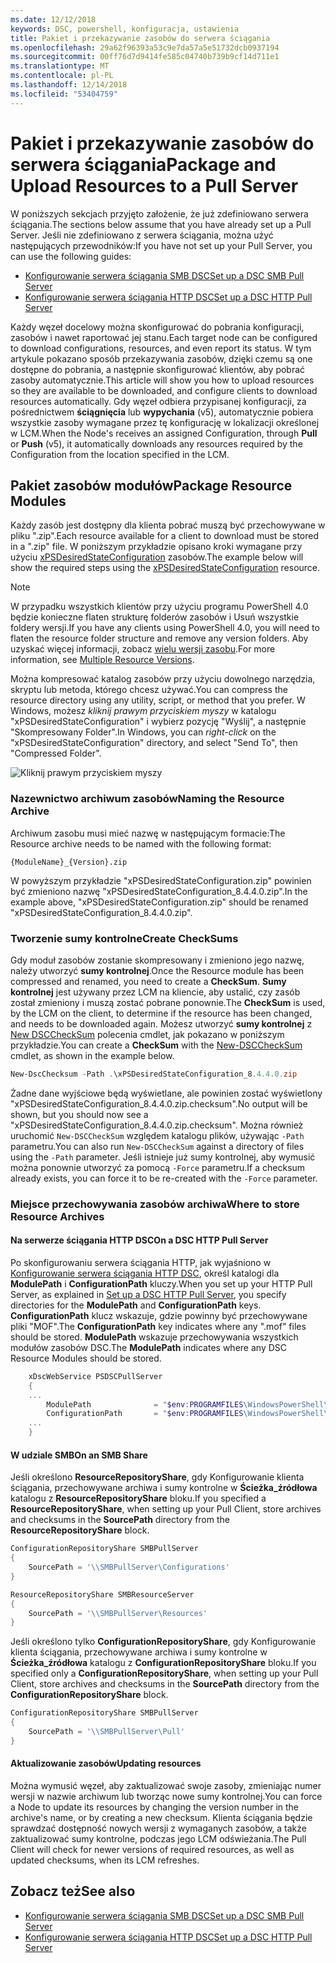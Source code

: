 ```yaml
---
ms.date: 12/12/2018
keywords: DSC, powershell, konfiguracja, ustawienia
title: Pakiet i przekazywanie zasobów do serwera ściągania
ms.openlocfilehash: 29a62f96393a53c9e7da57a5e51732dcb0937194
ms.sourcegitcommit: 00ff76d7d9414fe585c04740b739b9cf14d711e1
ms.translationtype: MT
ms.contentlocale: pl-PL
ms.lasthandoff: 12/14/2018
ms.locfileid: "53404759"
---
```

# <a name="package-and-upload-resources-to-a-pull-server"></a><span data-ttu-id="e2ab0-103">Pakiet i przekazywanie zasobów do serwera ściągania</span><span class="sxs-lookup"><span data-stu-id="e2ab0-103">Package and Upload Resources to a Pull Server</span></span>

<span data-ttu-id="e2ab0-104">W poniższych sekcjach przyjęto założenie, że już zdefiniowano serwera ściągania.</span><span class="sxs-lookup"><span data-stu-id="e2ab0-104">The sections below assume that you have already set up a Pull Server.</span></span> <span data-ttu-id="e2ab0-105">Jeśli nie zdefiniowano z serwera ściągania, można użyć następujących przewodników:</span><span class="sxs-lookup"><span data-stu-id="e2ab0-105">If you have not set up your Pull Server, you can use the following guides:</span></span>

- [<span data-ttu-id="e2ab0-106">Konfigurowanie serwera ściągania SMB DSC</span><span class="sxs-lookup"><span data-stu-id="e2ab0-106">Set up a DSC SMB Pull Server</span></span>](pullServerSmb.md)
- [<span data-ttu-id="e2ab0-107">Konfigurowanie serwera ściągania HTTP DSC</span><span class="sxs-lookup"><span data-stu-id="e2ab0-107">Set up a DSC HTTP Pull Server</span></span>](pullServer.md)

<span data-ttu-id="e2ab0-108">Każdy węzeł docelowy można skonfigurować do pobrania konfiguracji, zasobów i nawet raportować jej stanu.</span><span class="sxs-lookup"><span data-stu-id="e2ab0-108">Each target node can be configured to download configurations, resources, and even report its status.</span></span> <span data-ttu-id="e2ab0-109">W tym artykule pokazano sposób przekazywania zasobów, dzięki czemu są one dostępne do pobrania, a następnie skonfigurować klientów, aby pobrać zasoby automatycznie.</span><span class="sxs-lookup"><span data-stu-id="e2ab0-109">This article will show you how to upload resources so they are available to be downloaded, and configure clients to download resources automatically.</span></span> <span data-ttu-id="e2ab0-110">Gdy węzeł odbiera przypisanej konfiguracji, za pośrednictwem **ściągnięcia** lub **wypychania** (v5), automatycznie pobiera wszystkie zasoby wymagane przez tę konfigurację w lokalizacji określonej w LCM.</span><span class="sxs-lookup"><span data-stu-id="e2ab0-110">When the Node's receives an assigned Configuration, through **Pull** or **Push** (v5), it automatically downloads any resources required by the Configuration from the location specified in the LCM.</span></span>

## <a name="package-resource-modules"></a><span data-ttu-id="e2ab0-111">Pakiet zasobów modułów</span><span class="sxs-lookup"><span data-stu-id="e2ab0-111">Package Resource Modules</span></span>

<span data-ttu-id="e2ab0-112">Każdy zasób jest dostępny dla klienta pobrać muszą być przechowywane w pliku ".zip".</span><span class="sxs-lookup"><span data-stu-id="e2ab0-112">Each resource available for a client to download must be stored in a ".zip" file.</span></span> <span data-ttu-id="e2ab0-113">W poniższym przykładzie opisano kroki wymagane przy użyciu [xPSDesiredStateConfiguration](https://www.powershellgallery.com/packages/xPSDesiredStateConfiguration/8.4.0.0) zasobów.</span><span class="sxs-lookup"><span data-stu-id="e2ab0-113">The example below will show the required steps using the [xPSDesiredStateConfiguration](https://www.powershellgallery.com/packages/xPSDesiredStateConfiguration/8.4.0.0) resource.</span></span>

> [!NOTE]
> <span data-ttu-id="e2ab0-114">W przypadku wszystkich klientów przy użyciu programu PowerShell 4.0 będzie konieczne flaten strukturę folderów zasobów i Usuń wszystkie foldery wersji.</span><span class="sxs-lookup"><span data-stu-id="e2ab0-114">If you have any clients using PowerShell 4.0, you will need to flaten the resource folder structure and remove any version folders.</span></span> <span data-ttu-id="e2ab0-115">Aby uzyskać więcej informacji, zobacz [wielu wersji zasobu](../configurations/import-dscresource.md#multiple-resource-versions).</span><span class="sxs-lookup"><span data-stu-id="e2ab0-115">For more information, see [Multiple Resource Versions](../configurations/import-dscresource.md#multiple-resource-versions).</span></span>

<span data-ttu-id="e2ab0-116">Można kompresować katalog zasobów przy użyciu dowolnego narzędzia, skryptu lub metoda, którego chcesz używać.</span><span class="sxs-lookup"><span data-stu-id="e2ab0-116">You can compress the resource directory using any utility, script, or method that you prefer.</span></span> <span data-ttu-id="e2ab0-117">W Windows, możesz *kliknij prawym przyciskiem myszy* w katalogu "xPSDesiredStateConfiguration" i wybierz pozycję "Wyślij", a następnie "Skompresowany Folder".</span><span class="sxs-lookup"><span data-stu-id="e2ab0-117">In Windows, you can *right-click* on the "xPSDesiredStateConfiguration" directory, and select "Send To", then "Compressed Folder".</span></span>

![Kliknij prawym przyciskiem myszy](../media/right-click.gif)

### <a name="naming-the-resource-archive"></a><span data-ttu-id="e2ab0-119">Nazewnictwo archiwum zasobów</span><span class="sxs-lookup"><span data-stu-id="e2ab0-119">Naming the Resource Archive</span></span>

<span data-ttu-id="e2ab0-120">Archiwum zasobu musi mieć nazwę w następującym formacie:</span><span class="sxs-lookup"><span data-stu-id="e2ab0-120">The Resource archive needs to be named with the following format:</span></span>

```
{ModuleName}_{Version}.zip
```

<span data-ttu-id="e2ab0-121">W powyższym przykładzie "xPSDesiredStateConfiguration.zip" powinien być zmieniono nazwę "xPSDesiredStateConfiguration_8.4.4.0.zip".</span><span class="sxs-lookup"><span data-stu-id="e2ab0-121">In the example above, "xPSDesiredStateConfiguration.zip" should be renamed "xPSDesiredStateConfiguration_8.4.4.0.zip".</span></span>

### <a name="create-checksums"></a><span data-ttu-id="e2ab0-122">Tworzenie sumy kontrolne</span><span class="sxs-lookup"><span data-stu-id="e2ab0-122">Create CheckSums</span></span>

<span data-ttu-id="e2ab0-123">Gdy moduł zasobów zostanie skompresowany i zmieniono jego nazwę, należy utworzyć **sumy kontrolnej**.</span><span class="sxs-lookup"><span data-stu-id="e2ab0-123">Once the Resource module has been compressed and renamed, you need to create a **CheckSum**.</span></span>  <span data-ttu-id="e2ab0-124">**Sumy kontrolnej** jest używany przez LCM na kliencie, aby ustalić, czy zasób został zmieniony i muszą zostać pobrane ponownie.</span><span class="sxs-lookup"><span data-stu-id="e2ab0-124">The **CheckSum** is used, by the LCM on the client, to determine if the resource has been changed, and needs to be downloaded again.</span></span> <span data-ttu-id="e2ab0-125">Możesz utworzyć **sumy kontrolnej** z [New DSCCheckSum](/powershell/module/PSDesiredStateConfiguration/New-DSCCheckSum) polecenia cmdlet, jak pokazano w poniższym przykładzie.</span><span class="sxs-lookup"><span data-stu-id="e2ab0-125">You can create a **CheckSum** with the [New-DSCCheckSum](/powershell/module/PSDesiredStateConfiguration/New-DSCCheckSum) cmdlet, as shown in the example below.</span></span>

```powershell
New-DscChecksum -Path .\xPSDesiredStateConfiguration_8.4.4.0.zip
```

<span data-ttu-id="e2ab0-126">Żadne dane wyjściowe będą wyświetlane, ale powinien zostać wyświetlony "xPSDesiredStateConfiguration_8.4.4.0.zip.checksum".</span><span class="sxs-lookup"><span data-stu-id="e2ab0-126">No output will be shown, but you should now see a "xPSDesiredStateConfiguration_8.4.4.0.zip.checksum".</span></span> <span data-ttu-id="e2ab0-127">Można również uruchomić `New-DSCCheckSum` względem katalogu plików, używając `-Path` parametru.</span><span class="sxs-lookup"><span data-stu-id="e2ab0-127">You can also run `New-DSCCheckSum` against a directory of files using the `-Path` parameter.</span></span> <span data-ttu-id="e2ab0-128">Jeśli istnieje już sumy kontrolnej, aby wymusić można ponownie utworzyć za pomocą `-Force` parametru.</span><span class="sxs-lookup"><span data-stu-id="e2ab0-128">If a checksum already exists, you can force it to be re-created with the `-Force` parameter.</span></span>

### <a name="where-to-store-resource-archives"></a><span data-ttu-id="e2ab0-129">Miejsce przechowywania zasobów archiwa</span><span class="sxs-lookup"><span data-stu-id="e2ab0-129">Where to store Resource Archives</span></span>

#### <a name="on-a-dsc-http-pull-server"></a><span data-ttu-id="e2ab0-130">Na serwerze ściągania HTTP DSC</span><span class="sxs-lookup"><span data-stu-id="e2ab0-130">On a DSC HTTP Pull Server</span></span>

<span data-ttu-id="e2ab0-131">Po skonfigurowaniu serwera ściągania HTTP, jak wyjaśniono w [Konfigurowanie serwera ściągania HTTP DSC](pullServer.md), określ katalogi dla **ModulePath** i **ConfigurationPath** kluczy.</span><span class="sxs-lookup"><span data-stu-id="e2ab0-131">When you set up your HTTP Pull Server, as explained in [Set up a DSC HTTP Pull Server](pullServer.md), you specify directories for the **ModulePath** and **ConfigurationPath** keys.</span></span> <span data-ttu-id="e2ab0-132">**ConfigurationPath** klucz wskazuje, gdzie powinny być przechowywane pliki "MOF".</span><span class="sxs-lookup"><span data-stu-id="e2ab0-132">The **ConfigurationPath** key indicates where any ".mof" files should be stored.</span></span> <span data-ttu-id="e2ab0-133">**ModulePath** wskazuje przechowywania wszystkich modułów zasobów DSC.</span><span class="sxs-lookup"><span data-stu-id="e2ab0-133">The **ModulePath** indicates where any DSC Resource Modules should be stored.</span></span>

```powershell
    xDscWebService PSDSCPullServer
    {
    ...
        ModulePath              = "$env:PROGRAMFILES\WindowsPowerShell\DscService\Modules"
        ConfigurationPath       = "$env:PROGRAMFILES\WindowsPowerShell\DscService\Configuration"
    ...
    }

```

#### <a name="on-an-smb-share"></a><span data-ttu-id="e2ab0-134">W udziale SMB</span><span class="sxs-lookup"><span data-stu-id="e2ab0-134">On an SMB Share</span></span>

<span data-ttu-id="e2ab0-135">Jeśli określono **ResourceRepositoryShare**, gdy Konfigurowanie klienta ściągania, przechowywane archiwa i sumy kontrolne w **Ścieżka_źródłowa** katalogu z **ResourceRepositoryShare** bloku.</span><span class="sxs-lookup"><span data-stu-id="e2ab0-135">If you specified a **ResourceRepositoryShare**, when setting up your Pull Client, store archives and checksums in the **SourcePath** directory from the **ResourceRepositoryShare** block.</span></span>

```powershell
ConfigurationRepositoryShare SMBPullServer
{
    SourcePath = '\\SMBPullServer\Configurations'
}

ResourceRepositoryShare SMBResourceServer
{
    SourcePath = '\\SMBPullServer\Resources'
}
```

<span data-ttu-id="e2ab0-136">Jeśli określono tylko **ConfigurationRepositoryShare**, gdy Konfigurowanie klienta ściągania, przechowywane archiwa i sumy kontrolne w **Ścieżka_źródłowa** katalogu z  **ConfigurationRepositoryShare** bloku.</span><span class="sxs-lookup"><span data-stu-id="e2ab0-136">If you specified only a **ConfigurationRepositoryShare**, when setting up your Pull Client, store archives and checksums in the **SourcePath** directory from the **ConfigurationRepositoryShare** block.</span></span>

```powershell
ConfigurationRepositoryShare SMBPullServer
{
    SourcePath = '\\SMBPullServer\Pull'
}
```

#### <a name="updating-resources"></a><span data-ttu-id="e2ab0-137">Aktualizowanie zasobów</span><span class="sxs-lookup"><span data-stu-id="e2ab0-137">Updating resources</span></span>

<span data-ttu-id="e2ab0-138">Można wymusić węzeł, aby zaktualizować swoje zasoby, zmieniając numer wersji w nazwie archiwum lub tworząc nowe sumy kontrolnej.</span><span class="sxs-lookup"><span data-stu-id="e2ab0-138">You can force a Node to update its resources by changing the version number in the archive's name, or by creating a new checksum.</span></span> <span data-ttu-id="e2ab0-139">Klienta ściągania będzie sprawdzać dostępność nowych wersji z wymaganych zasobów, a także zaktualizować sumy kontrolne, podczas jego LCM odświeżania.</span><span class="sxs-lookup"><span data-stu-id="e2ab0-139">The Pull Client will check for newer versions of required resources, as well as updated checksums, when its LCM refreshes.</span></span>

## <a name="see-also"></a><span data-ttu-id="e2ab0-140">Zobacz też</span><span class="sxs-lookup"><span data-stu-id="e2ab0-140">See also</span></span>

- [<span data-ttu-id="e2ab0-141">Konfigurowanie serwera ściągania SMB DSC</span><span class="sxs-lookup"><span data-stu-id="e2ab0-141">Set up a DSC SMB Pull Server</span></span>](pullServerSmb.md)
- [<span data-ttu-id="e2ab0-142">Konfigurowanie serwera ściągania HTTP DSC</span><span class="sxs-lookup"><span data-stu-id="e2ab0-142">Set up a DSC HTTP Pull Server</span></span>](pullServer.md)
